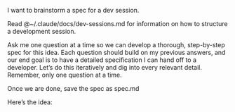I want to brainstorm a spec for a dev session.

Read @~/.claude/docs/dev-sessions.md for information on how to structure a development session.

Ask me one question at a time so we can develop a thorough, step-by-step spec for this idea. Each question should build on my previous answers, and our end goal is to have a detailed specification I can hand off to a developer. Let’s do this iteratively and dig into every relevant detail. Remember, only one question at a time.

Once we are done, save the spec as spec.md

Here’s the idea:
